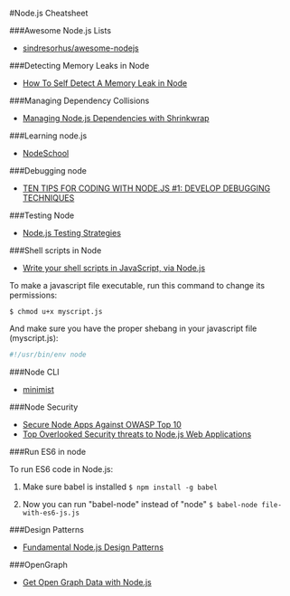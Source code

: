 #Node.js Cheatsheet

###Awesome Node.js Lists

- [sindresorhus/awesome-nodejs](https://raw.githubusercontent.com/sindresorhus/awesome-nodejs/master/readme.md)

###Detecting Memory Leaks in Node

- [How To Self Detect A Memory Leak in Node](http://www.nearform.com/nodecrunch/self-detect-memory-leak-node/)

###Managing Dependency Collisions

- [Managing Node.js Dependencies with Shrinkwrap](http://blog.nodejs.org/2012/02/27/managing-node-js-dependencies-with-shrinkwrap/)

###Learning node.js

- [NodeSchool](http://nodeschool.io/)

###Debugging node

- [TEN TIPS FOR CODING WITH NODE.JS #1: DEVELOP DEBUGGING TECHNIQUES](http://www.nearform.com/nodecrunch/node-js-develop-debugging-techniques/)

###Testing Node

- [Node.js Testing Strategies](http://www.pluralsight.com/courses/nodejs-testing-strategies)

###Shell scripts in Node

- [Write your shell scripts in JavaScript, via Node.js](http://www.2ality.com/2011/12/nodejs-shell-scripting.html)

To make a javascript file executable, run this command to change its permissions:
```
$ chmod u+x myscript.js
```
And make sure you have the proper shebang in your javascript file (myscript.js):

```js
#!/usr/bin/env node
```

###Node CLI

- [minimist](https://github.com/substack/minimist)

###Node Security

- [Secure Node Apps Against OWASP Top 10](http://scottksmith.com/blog/2015/06/08/secure-node-apps-against-owasp-top-10-injection/)
- [Top Overlooked Security threats to Node.js Web Applications](https://speakerdeck.com/player/c5d895008c77013162b85e7a2e8ee0d7)

###Run ES6 in node

To run ES6 code in Node.js:

1. Make sure babel is installed
`$ npm install -g babel`

2. Now you can run "babel-node" instead of "node"
`$ babel-node file-with-es6-js.js`

###Design Patterns

- [Fundamental Node.js Design Patterns](https://blog.risingstack.com/fundamental-node-js-design-patterns/)

###OpenGraph

- [Get Open Graph Data with Node.js](http://davidwalsh.name/open-graph-data-nodejs)